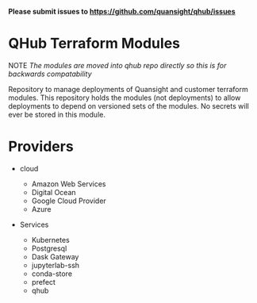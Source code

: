 **Please submit issues to https://github.com/quansight/qhub/issues**

# QHub Terraform Modules

NOTE *The modules are moved into qhub repo directly so this is for backwards compatability*

Repository to manage deployments of Quansight and customer terraform
modules. This repository holds the modules (not deployments) to allow
deployments to depend on versioned sets of the modules. No secrets
will ever be stored in this module.

# Providers

 - cloud
   - Amazon Web Services
   - Digital Ocean
   - Google Cloud Provider
   - Azure

 - Services
   - Kubernetes
   - Postgresql
   - Dask Gateway
   - jupyterlab-ssh
   - conda-store
   - prefect
   - qhub
